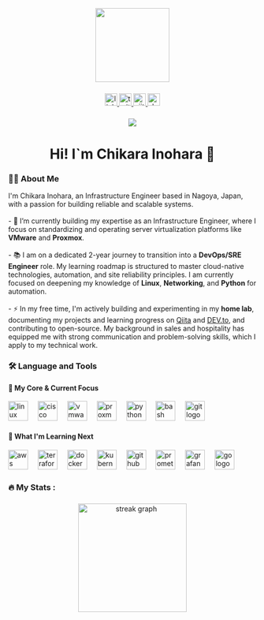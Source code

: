 <div align="center">
  <img height="150" src="https://media4.giphy.com/media/v1.Y2lkPTc5MGI3NjExbzJtbjBqOGhpaWFibDVmbWx1MDZqdWtucXUycDZtc3RyODJ3ZjRtcyZlcD12MV9pbnRlcm5hbF9naWZfYnlfaWQmY3Q9Zw/OumCa12QC9CIvBe2c1/giphy.gif"  />
</div>

###

<div align="center">
  <a href="https://www.linkedin.com/in/chikara-inohara" target="_blank">
    <img src="https://img.shields.io/static/v1?message=LinkedIn&logo=linkedin&label=&color=0077B5&logoColor=white&labelColor=&style=for-the-badge" height="25" alt="linkedin logo"  />
  </a>
  <a href="https://x.com/InoharaChikara" target="_blank">
    <img src="https://img.shields.io/static/v1?message=Twitter&logo=twitter&label=&color=1DA1F2&logoColor=white&labelColor=&style=for-the-badge" height="25" alt="twitter logo"  />
  </a>
  <a href="https://qiita.com/chikara_inohara" target="_blank">
    <img src="https://img.shields.io/static/v1?message=Qiita&logo=qiita&label=&color=55C500&logoColor=white&labelColor=&style=for-the-badge" height="25" alt="qiita logo"  />
  </a>
  <a href="https://dev.to/chikarainohara" target="_blank">
    <img src="https://img.shields.io/static/v1?message=DEV.TO&logo=devdotto&label=&color=0A0A0A&logoColor=white&labelColor=&style=for-the-badge" height="25" alt="dev.to logo"  />
  </a>
</div>

###

<div align="center">
  <img src="https://visitor-badge.laobi.icu/badge?page_id=chikarainohara.chikarainohara&"  />
</div>

###

<h1 align="center">Hi! I`m Chikara Inohara 👋</h1>

###

<h3 align="left">👩‍💻 About Me</h3>

<p align="left">
I'm Chikara Inohara, an Infrastructure Engineer based in Nagoya, Japan, with a passion for building reliable and scalable systems.
<br><br>
- 🔭 I’m currently building my expertise as an Infrastructure Engineer, where I focus on standardizing and operating server virtualization platforms like <b>VMware</b> and <b>Proxmox</b>.
<br><br>
- 📚 I am on a dedicated 2-year journey to transition into a <b>DevOps/SRE Engineer</b> role. My learning roadmap is structured to master cloud-native technologies, automation, and site reliability principles. I am currently focused on deepening my knowledge of <b>Linux</b>, <b>Networking</b>, and <b>Python</b> for automation.
<br><br>
- ⚡ In my free time, I'm actively building and experimenting in my <b>home lab</b>, documenting my projects and learning progress on <a href="https://qiita.com/chikara_inohara">Qiita</a> and <a href="https://dev.to/chikarainohara">DEV.to</a>, and contributing to open-source. My background in sales and hospitality has equipped me with strong communication and problem-solving skills, which I apply to my technical work.
</p>

###

<h3 align="left">🛠 Language and Tools</h3>

<h4 align="left">🚀 My Core & Current Focus</h4>
<div align="left">
  <img src="https://cdn.jsdelivr.net/gh/devicons/devicon/icons/linux/linux-original.svg" height="40" alt="linux logo"  />
  <img width="12" />
  <img src="https://cdn.jsdelivr.net/gh/homarr-labs/dashboard-icons/svg/cisco.svg" height="40" alt="cisco logo"  />
  <img width="12" />
  <img src="https://cdn.jsdelivr.net/gh/homarr-labs/dashboard-icons/webp/vmware.webp" height="40" alt="vmware logo"  />
  <img width="12" />
  <img src="https://cdn.jsdelivr.net/gh/homarr-labs/dashboard-icons/webp/proxmox-light.webp" height="40" alt="proxmox logo"  />
  <img width="12" />
  <img src="https://cdn.jsdelivr.net/gh/devicons/devicon/icons/python/python-original.svg" height="40" alt="python logo"  />
  <img width="12" />
  <img src="https://cdn.jsdelivr.net/gh/devicons/devicon/icons/bash/bash-original.svg" height="40" alt="bash logo"  />
  <img width="12" />
  <img src="https://cdn.jsdelivr.net/gh/devicons/devicon/icons/git/git-original.svg" height="40" alt="git logo"  />
</div>

<h4 align="left">🌱 What I'm Learning Next</h4>
<div align="left">
  <img src="https://cdn.jsdelivr.net/gh/devicons/devicon/icons/amazonwebservices/amazonwebservices-original-wordmark.svg" height="40" alt="aws logo"  />
  <img width="12" />
  <img src="https://cdn.jsdelivr.net/gh/devicons/devicon/icons/terraform/terraform-original.svg" height="40" alt="terraform logo"  />
  <img width="12" />
  <img src="https://cdn.jsdelivr.net/gh/devicons/devicon/icons/docker/docker-original-wordmark.svg" height="40" alt="docker logo"  />
  <img width="12" />
  <img src="https://cdn.jsdelivr.net/gh/devicons/devicon/icons/kubernetes/kubernetes-plain-wordmark.svg" height="40" alt="kubernetes logo"  />
  <img width="12" />
  <img src="https://cdn.jsdelivr.net/gh/devicons/devicon/icons/githubactions/githubactions-original.svg" height="40" alt="github actions logo"  />
  <img width="12" />
  <img src="https://cdn.jsdelivr.net/gh/devicons/devicon/icons/prometheus/prometheus-original.svg" height="40" alt="prometheus logo"  />
  <img width="12" />
  <img src="https://cdn.jsdelivr.net/gh/devicons/devicon/icons/grafana/grafana-original.svg" height="40" alt="grafana logo"  />
  <img width="12" />
  <img src="https://cdn.jsdelivr.net/gh/devicons/devicon/icons/go/go-original-wordmark.svg" height="40" alt="go logo"  />
</div>

###

<h3 align="left">🔥 My Stats :</h3>

###

<div align="center">
  <img src="https://github-readme-streak-stats.herokuapp.com?user=chikarainohara&locale=en&mode=daily&theme=dark&hide_border=false&border_radius=5" height="220" alt="streak graph"  />
</div>
